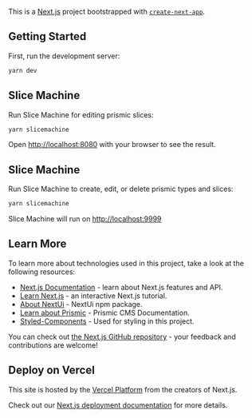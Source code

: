 This is a [Next.js](https://nextjs.org/) project bootstrapped with [`create-next-app`](https://github.com/vercel/next.js/tree/canary/packages/create-next-app).

## Getting Started

First, run the development server:

```bash
yarn dev
```

## Slice Machine

Run Slice Machine for editing prismic slices:

```bash
yarn slicemachine
```

Open [http://localhost:8080](http://localhost:8080) with your browser to see the result.

## Slice Machine

Run Slice Machine to create, edit, or delete prismic types and slices:

```bash
yarn slicemachine
```

Slice Machine will run on [http://localhost:9999](http://localhost:9999)

## Learn More

To learn more about technologies used in this project, take a look at the following resources:

- [Next.js Documentation](https://nextjs.org/docs) - learn about Next.js features and API.
- [Learn Next.js](https://nextjs.org/learn) - an interactive Next.js tutorial.
- [About NextUi](https://nextui.org) - NextUi npm package.
- [Learn about Prismic](https://prismic.io/docs/nextjs) - Prismic CMS Documentation.
- [Styled-Components](https://styled-components.com/docs) - Used for styling in this project.

You can check out [the Next.js GitHub repository](https://github.com/vercel/next.js/) - your feedback and contributions are welcome!

## Deploy on Vercel

This site is hosted by the [Vercel Platform](https://vercel.com/docs) from the creators of Next.js. 

Check out our [Next.js deployment documentation](https://nextjs.org/docs/deployment) for more details.
